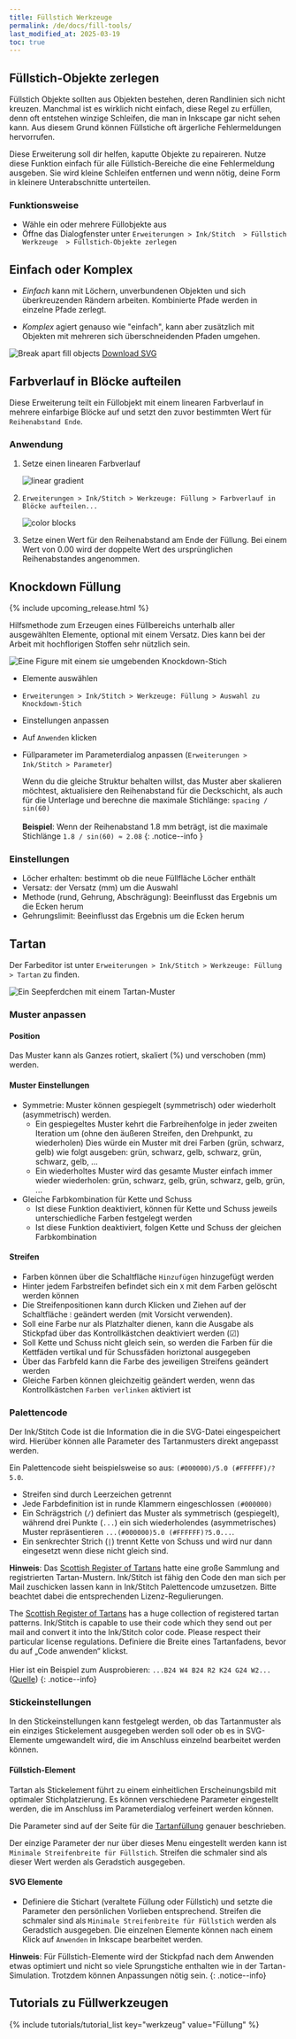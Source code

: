 ```yaml
---
title: Füllstich Werkzeuge
permalink: /de/docs/fill-tools/
last_modified_at: 2025-03-19
toc: true
---
```

## Füllstich-Objekte zerlegen

Füllstich Objekte sollten aus Objekten bestehen, deren Randlinien sich nicht kreuzen. Manchmal ist es wirklich nicht einfach, diese Regel zu erfüllen, denn oft entstehen winzige Schleifen, die man in Inkscape gar nicht sehen kann. Aus diesem Grund können Füllstiche oft ärgerliche Fehlermeldungen hervorrufen.

Diese Erweiterung soll dir helfen, kaputte Objekte zu repaireren. Nutze diese Funktion einfach für alle Füllstich-Bereiche die eine Fehlermeldung ausgeben. Sie wird kleine Schleifen entfernen und wenn nötig, deine Form in kleinere Unterabschnitte unterteilen.

### Funktionsweise

* Wähle ein oder mehrere Füllobjekte aus
* Öffne das Dialogfenster unter `Erweiterungen > Ink/Stitch  > Füllstich Werkzeuge  > Füllstich-Objekte zerlegen`

## Einfach oder Komplex

* *Einfach* kann mit Löchern, unverbundenen Objekten und sich überkreuzenden Rändern arbeiten. Kombinierte Pfade werden in einzelne Pfade zerlegt.

* *Komplex* agiert genauso wie "einfach", kann aber zusätzlich mit Objekten mit mehreren sich überschneidenden Pfaden umgehen.

![Break apart fill objects](/assets/images/docs/en/break_apart.jpg)
[Download SVG](/assets/images/docs/en/break_apart.svg)

## Farbverlauf in Blöcke aufteilen

Diese Erweiterung teilt ein Füllobjekt mit einem linearen Farbverlauf in mehrere einfarbige Blöcke auf und setzt den zuvor bestimmten Wert für `Reihenabstand Ende`.

### Anwendung

1. Setze einen linearen Farbverlauf

   ![linear gradient](/assets/images/docs/en/linear-gradient.png)
2. `Erweiterungen > Ink/Stitch > Werkzeuge: Füllung > Farbverlauf in Blöcke aufteilen...`

   ![color blocks](/assets/images/docs/color_blocks.png)
3. Setze einen Wert für den Reihenabstand am Ende der Füllung. Bei einem Wert von 0.00 wird der doppelte Wert des ursprünglichen Reihenabstandes angenommen.

## Knockdown Füllung

{% include upcoming_release.html %}

Hilfsmethode zum Erzeugen eines Füllbereichs unterhalb aller ausgewählten Elemente, optional mit einem Versatz. Dies kann bei der Arbeit mit hochflorigen Stoffen sehr nützlich sein.

![Eine Figure mit einem sie umgebenden Knockdown-Stich](/assets/images/docs/knockdown.png)

* Elemente auswählen
* `Erweiterungen > Ink/Stitch > Werkzeuge: Füllung > Auswahl zu Knockdown-Stich`
* Einstellungen anpassen
* Auf `Anwenden` klicken
* Füllparameter im Parameterdialog anpassen (`Erweiterungen > Ink/Stitch > Parameter`)

  Wenn du die gleiche Struktur behalten willst, das Muster aber skalieren möchtest,
  aktualisiere den Reihenabstand für die Deckschicht, als auch für die Unterlage und berechne die maximale Stichlänge: `spacing / sin(60)`<br><br>
  **Beispiel**: Wenn der Reihenabstand 1.8 mm beträgt, ist die maximale Stichlänge `1.8 / sin(60) ≈ 2.08`
  {: .notice--info }

### Einstellungen

* Löcher erhalten: bestimmt ob die neue Füllfläche Löcher enthält
* Versatz: der Versatz (mm) um die Auswahl
* Methode (rund, Gehrung, Abschrägung): Beeinflusst das Ergebnis um die Ecken herum
* Gehrungslimit: Beeinflusst das Ergebnis um die Ecken herum

## Tartan

Der Farbeditor ist unter `Erweiterungen > Ink/Stitch > Werkzeuge: Füllung > Tartan` zu finden.

![Ein Seepferdchen mit einem Tartan-Muster](/assets/images/docs/de/tartan_stripe_editor.png)

### Muster anpassen

#### Position

Das Muster kann als Ganzes rotiert, skaliert (%) und verschoben (mm) werden.

#### Muster Einstellungen

* Symmetrie: Muster können gespiegelt (symmetrisch) oder wiederholt (asymmetrisch) werden.
  * Ein gespiegeltes Muster kehrt die Farbreihenfolge in jeder zweiten Iteration um (ohne den äußeren Streifen, den Drehpunkt, zu wiederholen)
    Dies würde ein Muster mit drei Farben (grün, schwarz, gelb) wie folgt ausgeben: grün, schwarz, gelb, schwarz, grün, schwarz, gelb, ...
  * Ein wiederholtes Muster wird das gesamte Muster einfach immer wieder wiederholen: grün, schwarz, gelb, grün, schwarz, gelb, grün, ...
* Gleiche Farbkombination für Kette und Schuss
  * Ist diese Funktion deaktiviert, können für Kette und Schuss jeweils unterschiedliche Farben festgelegt werden
  * Ist diese Funktion deaktiviert, folgen Kette und Schuss der gleichen Farbkombination

#### Streifen

* Farben können über die Schaltfläche `Hinzufügen` hinzugefügt werden
* Hinter jedem Farbstreifen befindet sich ein `X` mit dem Farben gelöscht werden können
* Die Streifenpositionen kann durch Klicken und Ziehen auf der Schaltfläche `⁝` geändert werden (mit Vorsicht verwenden).
* Soll eine Farbe nur als Platzhalter dienen, kann die Ausgabe als Stickpfad über das Kontrollkästchen deaktiviert werden (☑)
* Soll Kette und Schuss nicht gleich sein, so werden die Farben für die Kettfäden vertikal und für Schussfäden horiztonal ausgegeben
* Über das Farbfeld kann die Farbe des jeweiligen Streifens geändert werden
* Gleiche Farben können gleichzeitig geändert werden, wenn das Kontrollkästchen `Farben verlinken` aktiviert ist

### Palettencode

Der Ink/Stitch Code ist die Information die in die SVG-Datei eingespeichert wird. Hierüber können alle Parameter des Tartanmusters direkt angepasst werden.

Ein Palettencode sieht beispielsweise so aus: `(#000000)/5.0 (#FFFFFF)/?5.0`. 

* Streifen sind durch Leerzeichen getrennt
* Jede Farbdefinition ist in runde Klammern eingeschlossen `(#000000)`
* Ein Schrägstrich (`/`) definiert das Muster als symmetrisch (gespiegelt), während drei Punkte (`...`) ein sich wiederholendes (asymmetrisches) Muster repräsentieren `...(#000000)5.0 (#FFFFFF)?5.0...`.
* Ein senkrechter Strich (`|`) trennt Kette von Schuss und wird nur dann eingesetzt wenn diese nicht gleich sind.

**Hinweis**: Das [Scottish Register of Tartans](https://www.tartanregister.gov.uk/) hatte eine große Sammlung and registrierten Tartan-Mustern. Ink/Stitch ist fähig den Code den man sich per Mail zuschicken lassen kann in Ink/Stitch Palettencode umzusetzen. Bitte beachtet dabei die entsprechenden Lizenz-Regulierungen. 

The [Scottish Register of Tartans](https://www.tartanregister.gov.uk/) has a huge collection of registered tartan patterns. Ink/Stitch is capable to use their code which they send out per mail and convert it into the Ink/Stitch color code. Please respect their particular license regulations. Definiere die Breite eines Tartanfadens, bevor du auf „Code anwenden“ klickst.<br><br>Hier ist ein Beispiel zum Ausprobieren: `...B24 W4 B24 R2 K24 G24 W2...` ([Quelle](https://www.tartanregister.gov.uk/threadcount))
{: .notice--info}

### Stickeinstellungen

In den Stickeinstellungen kann festgelegt werden, ob das Tartanmuster als ein einziges Stickelement ausgegeben werden soll oder ob es in SVG-Elemente umgewandelt wird, die im Anschluss einzelnd bearbeitet werden können.

#### Füllstich-Element

Tartan als Stickelement führt zu einem einheitlichen Erscheinungsbild mit optimaler Stichplatzierung. Es können verschiedene Parameter eingestellt werden, die im Anschluss im Parameterdialog verfeinert werden können.

Die Parameter sind auf der Seite für die [Tartanfüllung](/de/docs/stitches/tartan-fill/) genauer beschrieben.

Der einzige Parameter der nur über dieses Menu eingestellt werden kann ist `Minimale Streifenbreite für Füllstich`. Streifen die schmaler sind als dieser Wert werden als Geradstich ausgegeben.

#### SVG Elemente

* Definiere die Stichart (veraltete Füllung oder Füllstich) und setzte die Parameter den persönlichen Vorlieben entsprechend. Streifen die schmaler sind als `Minimale Streifenbreite für Füllstich` werden als Geradstich ausgegeben. Die einzelnen Elemente können nach einem Klick auf `Anwenden` in Inkscape bearbeitet werden.

**Hinweis**: Für Füllstich-Elemente wird der Stickpfad nach dem Anwenden etwas optimiert und nicht so viele Sprungstiche enthalten wie in der Tartan-Simulation. Trotzdem können Anpassungen nötig sein.
{: .notice--info}

## Tutorials zu Füllwerkzeugen

{% include tutorials/tutorial_list key="werkzeug" value="Füllung" %}
